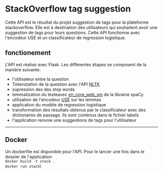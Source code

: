 # StackOverflow tag suggestion

Cette API est le résultat du projet suggestion de tags pour la plateforme stackoverflow. Elle est à destination des utilisateurs qui souhaitent avoir une suggestion de tags pour leurs questions. Cette API fonctionne avec l'encodeur USE et un classificateur de regression logistique.
## fonctionement 
L'API est réalisé avec Flask. Les diffèrentes étapes se composent de la manière suivante:
  - l'utilisateur entre la question
  - Tokenization de la question avec l'API [NLTK](https://www.nltk.org/)
  - supression des des stop words
  - lemmatization du texteavec [en_core_web_sm](https://spacy.io/models/en#en_core_web_sm) de la librairie spaCy
  - utilisation de l'encodeur [USE](https://tfhub.dev/google/collections/universal-sentence-encoder/1) sur les lemmas
  - application du modèle de regression logistique 
  - transformation des résultats obtenus par le classificateur avec des dictionaires de passage. Ils sont contenus dans le fichier labels 
  - l'application renvoie une suggestions de tags pour l'utilisateur
---
## Docker
Un dockerfile est disponible pour l'API. Pour le lancer une fois dans le dossier de l'application:\
`docker build -t stack .`\
`docker run stack`\
